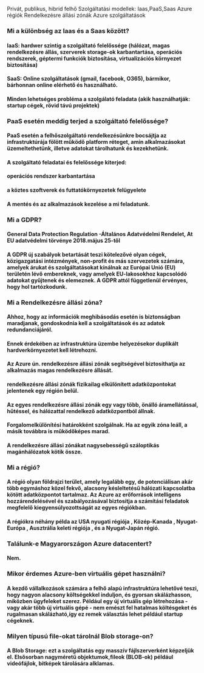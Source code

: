 Privát, publikus, hibrid felhő
Szolgáltatási modellek: Iaas,PaaS,Saas
Azure régiók
Rendelkezésre állási zónák
Azure szolgáltatások
### Mi a különbség az Iaas és a Saas között?
#### IaaS: hardwer szintig a szolgáltató felelőssége (hálózat, magas rendelkezésre állás, szerverek storage-ok karbantartása, operációs rendszerek, géptermi funkciók biztosítása, virtualizációs környezet biztosítása)
#### SaaS: Online szolgáltatások (gmail, facebook, O365), bármikor, bárhonnan online elérhető és használható.
#### Minden lehetséges probléma a szolgálató feladata (akik használhatják: startup cégek, rövid távú projektek)
### PaaS esetén meddig terjed a szolgáltató felelőssége?
#### PaaS esetén a felhőszolgáltató rendelkezésünkre bocsájtja az infrastruktúrája fölött működő platform réteget, amin alkalmazásokat üzemeltethetünk, illetve adatokat tárolhatunk és kezekhetünk.
#### A szolgáltató feladatai és felelőssége kiterjed:
#### operációs rendszer karbantartása
#### a köztes szoftverek és futtatókörnyezetek felügyelete
#### A mentés és az alkalmazások kezelése a mi feladatunk.
### Mi a GDPR?
#### General Data Protection Regulation -Általános Adatvédelmi Rendelet, At EU adatvédelmi törvénye 2018.május 25-től
#### A GDPR új szabályok betartását teszi kötelezővé olyan cégek, közigazgatási intézmények, non-profit és más szervezetek számára, amelyek árukat és szolgáltatásokat kínálnak az Európai Unió (EU) területén lévő embereknek, vagy amelyek EU-lakosokhoz kapcsolódó adatokat gyűjtenek és elemeznek. A GDPR attól függetlenül érvényes, hogy hol tartózkodunk.

### Mi a Rendelkezésre állási zóna?
#### Ahhoz, hogy az információk meghibásodás esetén is biztonságban maradjanak, gondoskodnia kell a szolgáltatások és az adatok redundanciájáról. 
#### Ennek érdekében az infrastruktúra üzembe helyezésekor duplikált hardverkörnyezetet kell létrehozni. 
#### Az Azure ún. rendelkezésre állási zónák segítségével biztosíthatja az alkalmazás magas rendelkezésre állását.
####  rendelkezésre állási zónák fizikailag elkülönített adatközpontokat jelentenek egy régión belül.
#### Az egyes rendelkezésre állási zónák egy vagy több, önálló áramellátással, hűtéssel, és hálózattal rendelkező adatközpontból állnak.
#### Forgalomelkülönítési határokként szolgálnak. Ha az egyik zóna leáll, a másik továbbra is működőképes marad. 
#### A rendelkezésre állási zónákat nagysebességű száloptikás magánhálózatok kötik össze.

### Mi a régió?
#### A régió olyan földrajzi terület, amely legalább egy, de potenciálisan akár több egymáshoz közel fekvő, alacsony késleltetésű hálózati kapcsolatba kötött adatközpontot tartalmaz. Az Azure az erőforrások intelligens hozzárendelésével és szabályozásával biztosítja a számítási feladatok megfelelő kiegyensúlyozottságát az egyes régiókban.
#### A régiókra néhány példa az USA nyugati régiója , Közép-Kanada , Nyugat-Európa , Ausztrália keleti régiója , és a Nyugat-Japán régió.

### Találunk-e Magyarországon Azure datacentert?
#### Nem.

### Mikor érdemes Azure-ben virtuális gépet használni?
#### A kezdő vállalkozások számára a felhő alapú infrastruktúra lehetővé teszi, hogy nagyon alacsony költségekkel induljon, és gyorsan skálázhasson, miközben ügyfeleket szerez. Például egy új virtuális gép létrehozása - vagy akár több új virtuális gépé - nem emészt fel hatalmas költésgeket és rugalmasan skálázható,így ez remek választás lehet például startup cégeknek.

### Milyen típusú file-okat tárolnál Blob storage-on?
#### A Blob Storage: ezt a szolgáltatás egy masszív fájlszerverként képzeljük el. Elsősorban nagyméretű objektumok,fileok (BLOB-ok) például videófájlok, bitképek tárolására alklamas.
 